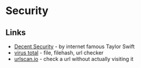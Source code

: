 # Security

## Links

* [Decent Security](https://decentsecurity.com) - by internet famous Taylor Swift
* [virus total](https://www.virustotal.com) - file, filehash, url checker
* [urlscan.io](https://urlscan.io) - check a url without actually visiting it
